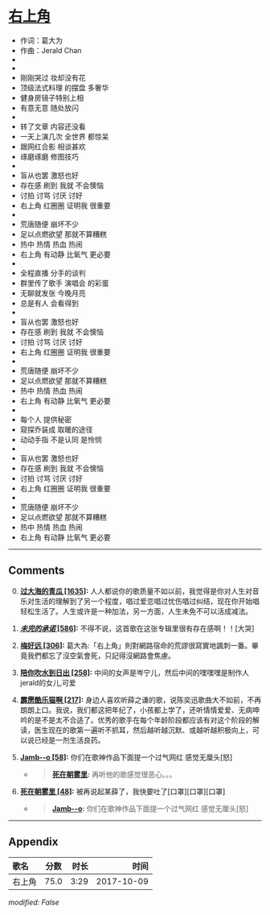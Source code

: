 # [右上角](https://music.163.com/song?id=509098883)

* 作词：葛大为
* 作曲：Jerald Chan
*
*
* 刚刚哭过 妆却没有花
* 顶级法式料理 的摆盘 多奢华
* 健身房镜子特别上相
* 有意无意 随处放闪
* 
* 转了文章 内容还没看
* 一天上演几次 全世界 都惊呆
* 跟网红合影 相谈甚欢
* 琢磨琢磨 修图技巧
* 
* 盲从也罢 激怒也好
* 存在感 刷到 我就 不会懊恼
* 讨拍 讨骂 讨厌 讨好
* 右上角 红圈圈 证明我 很重要
* 
* 荒唐随便 崩坏不少
* 足以点燃欲望 那就不算糟糕
* 热中 热情 热血 热闹
* 右上角 有动静 比氧气 更必要
* 
* 全程直播 分手的谈判
* 群里传了歌手 演唱会 的彩蛋
* 无聊就发张 今晚月亮
* 总是有人 会看得到
* 
* 盲从也罢 激怒也好
* 存在感 刷到 我就 不会懊恼
* 讨拍 讨骂 讨厌 讨好
* 右上角 红圈圈 证明我 很重要
* 
* 荒唐随便 崩坏不少
* 足以点燃欲望 那就不算糟糕
* 热中 热情 热血 热闹
* 右上角 有动静 比氧气 更必要
* 
* 每个人 提供秘密
* 窥探乔装成 取暖的途径
* 动动手指 不是认同 是怜悯
* 
* 盲从也罢 激怒也好
* 存在感 刷到 我就 不会懊恼
* 讨拍 讨骂 讨厌 讨好
* 右上角 红圈圈 证明我 很重要
* 
* 荒唐随便 崩坏不少
* 足以点燃欲望 那就不算糟糕
* 热中 热情 热血 热闹
* 右上角 有动静 比氧气 更必要


---

## Comments
0. **[过大海的青瓜 \[1635\]](https://music.163.com/#/user/home?id=134554772):** 人人都说你的歌质量不如以前，我觉得是你对人生对音乐对生活的理解到了另一个程度，唱过爱恋唱过忧伤唱过纠结，现在你开始唱轻松生活了。人生或许是一种加法，另一方面，人生未免不可以活成减法。

1. **[_未完的承诺_ \[586\]](https://music.163.com/#/user/home?id=294899008):** 不得不说，这首歌在这张专辑里很有存在感啊！！[大哭]

2. **[梅好远 \[306\]](https://music.163.com/#/user/home?id=262483629):** 葛大為:「右上角」則對網路宿命的荒謬很寫實地諷刺一番。畢竟我們都忘了沒空氣會死，只記得沒網路會焦慮。

3. **[陪你吹水到日出 \[258\]](https://music.163.com/#/user/home?id=340943682):** 中间的女声是岑宁儿，然后中间的嘿嘿嘿是制作人jerald的女儿,可爱

4. **[霹雳酷乐猫啊 \[217\]](https://music.163.com/#/user/home?id=296419254):** 身边人喜欢听薛之谦的歌，说陈奕迅歌曲大不如前，不再朗朗上口。我说，我们都这把年纪了，小孩都上学了，还听情情爱爱、无病呻吟的是不是太不合适了。优秀的歌手在每个年龄阶段都应该有对这个阶段的解读，医生现在的歌第一遍听不抓耳，然后越听越沉默、或越听越积极向上，可以说已经是一剂生活良药。

5. **[Jamb--o \[58\]](https://music.163.com/#/user/home?id=93666209):** 你们在歌神作品下面提一个过气网红    感觉无厘头[怒]
	* > **[死在朝雾里](https://music.163.com/#/user/home?id=365519132):** 再听他的歌感觉很恶心。。。

6. **[死在朝雾里 \[48\]](https://music.163.com/#/user/home?id=365519132):** 被再说起某薛了，我快要吐了[口罩][口罩][口罩]
	* > **[Jamb--o](https://music.163.com/#/user/home?id=93666209):** 你们在歌神作品下面提一个过气网红    感觉无厘头[怒]



---

## Appendix

|歌名|分数|时长|时间|
|:---|:---:|---:|---:|
|右上角|75.0|3:29|2017-10-09

*modified: False*